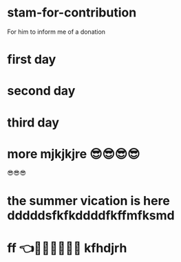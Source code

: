# stam-for-contribution
For him to inform me of a donation

# first day
# second day
# third day
# more mjkjkjre 😎😎😎😎
😎😎😎
# the summer vication is here dddddsfkfkddddfkffmfksmd
# ff 👈💪💪🎤😊😵🤪 kfhdjrh
